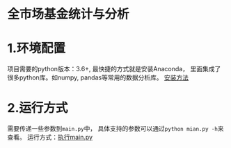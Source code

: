 # 全市场基金统计与分析

# 1.环境配置
项目需要的python版本：3.6+, 最快捷的方式就是安装Anaconda， 里面集成了很多python库。如numpy, pandas等常用的数据分析库。
[安装方法](./docs/install.md)


# 2.运行方式
需要传递一些参数到`main.py`中， 具体支持的参数可以通过`python mian.py -h`来查看。
运行方式：[执行main.py](./docs/start.md)
